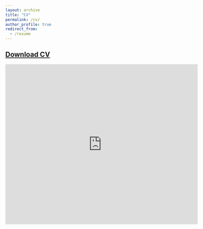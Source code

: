 ```yaml
---
layout: archive
title: "CV"
permalink: /cv/
author_profile: true
redirect_from:
  - /resume
---
```


## [Download CV](https://github.com/inhohong/inhohong.github.io/raw/master/files/CV_Inho_Hong.pdf)

<!---## <span style="color:blue"> **[Download CV](https://github.com/inhohong/inhohong.github.io/raw/master/files/CV_ihong_web.pdf)** </span>-->


<embed src="https://inhohong.github.io/files/CV_Inho_Hong.pdf" type="application/pdf" width="600px" height="500px" />

